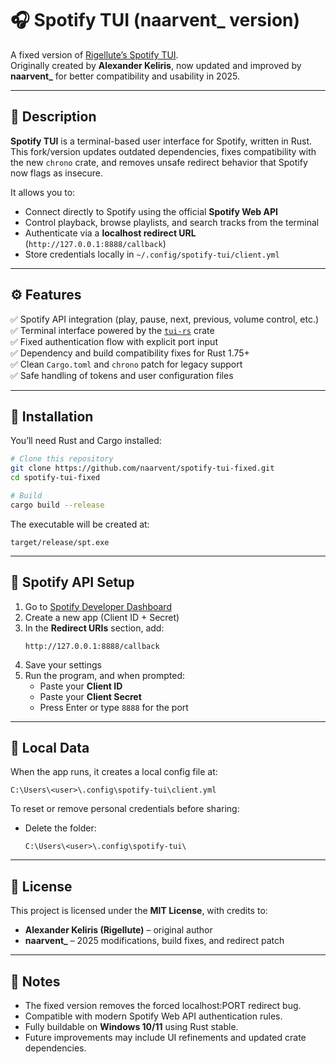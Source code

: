 # 🎧 Spotify TUI (naarvent_ version)

A fixed version of [Rigellute’s Spotify TUI](https://github.com/Rigellute/spotify-tui).  
Originally created by **Alexander Keliris**, now updated and improved by **naarvent_** for better compatibility and usability in 2025.

---

## 🧩 Description

**Spotify TUI** is a terminal-based user interface for Spotify, written in Rust.  
This fork/version updates outdated dependencies, fixes compatibility with the new `chrono` crate, and removes unsafe redirect behavior that Spotify now flags as insecure.

It allows you to:
- Connect directly to Spotify using the official **Spotify Web API**  
- Control playback, browse playlists, and search tracks from the terminal  
- Authenticate via a **localhost redirect URL** (`http://127.0.0.1:8888/callback`)  
- Store credentials locally in `~/.config/spotify-tui/client.yml`

---

## ⚙️ Features

✅ Spotify API integration (play, pause, next, previous, volume control, etc.)  
✅ Terminal interface powered by the [`tui-rs`](https://github.com/fdehau/tui-rs) crate  
✅ Fixed authentication flow with explicit port input  
✅ Dependency and build compatibility fixes for Rust 1.75+  
✅ Clean `Cargo.toml` and `chrono` patch for legacy support  
✅ Safe handling of tokens and user configuration files  

---

## 🧰 Installation

You’ll need Rust and Cargo installed:

```bash
# Clone this repository
git clone https://github.com/naarvent/spotify-tui-fixed.git
cd spotify-tui-fixed

# Build
cargo build --release
```

The executable will be created at:
```
target/release/spt.exe
```

---

## 🔑 Spotify API Setup

1. Go to [Spotify Developer Dashboard](https://developer.spotify.com/dashboard/applications)  
2. Create a new app (Client ID + Secret)  
3. In the **Redirect URIs** section, add:
   ```
   http://127.0.0.1:8888/callback
   ```
4. Save your settings  
5. Run the program, and when prompted:
   - Paste your **Client ID**
   - Paste your **Client Secret**
   - Press Enter or type `8888` for the port  

---

## 🧼 Local Data

When the app runs, it creates a local config file at:

```
C:\Users\<user>\.config\spotify-tui\client.yml
```

To reset or remove personal credentials before sharing:
- Delete the folder:  
  ```
  C:\Users\<user>\.config\spotify-tui\
  ```

---

## 🧠 License

This project is licensed under the **MIT License**, with credits to:
- **Alexander Keliris (Rigellute)** – original author  
- **naarvent_** – 2025 modifications, build fixes, and redirect patch  

---

## 🚀 Notes

- The fixed version removes the forced localhost:PORT redirect bug.  
- Compatible with modern Spotify Web API authentication rules.  
- Fully buildable on **Windows 10/11** using Rust stable.  
- Future improvements may include UI refinements and updated crate dependencies.
